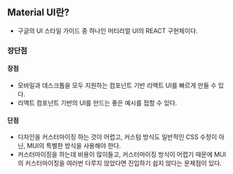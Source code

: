 ## Material UI란?
- 구글의 UI 스타일 가이드 중 하나인 머티리얼 UI의 REACT 구현체이다.

### 장단점
#### 장점
- 모바일과 데스크톱을 모두 지원하는 컴포넌트 기반 리액트 UI를 빠르게 만들 수 있다.
- 리액트 컴포넌트 기반의 UI를 만드는 좋은 예시를 접할 수 있다.

#### 단점
- 디자인을 커스터마이징 하는 것이 어렵고, 커스텀 방식도 일반적인 CSS 수정이 아닌, MUI의 특별한 방식을 사용해야 한다.
- 커스터마이징을 하는데 비용이 많이들고, 커스터마이징 방식이 어렵기 때문에 MUI의 커스터마이징을 여러번 다루지 않았다면 진입하기 쉽지 않다는 문제점이 있다.